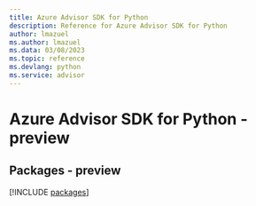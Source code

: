 ```yaml
---
title: Azure Advisor SDK for Python
description: Reference for Azure Advisor SDK for Python
author: lmazuel
ms.author: lmazuel
ms.data: 03/08/2023
ms.topic: reference
ms.devlang: python
ms.service: advisor
---
```

# Azure Advisor SDK for Python - preview
## Packages - preview
[!INCLUDE [packages](advisor-index.md)]
